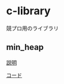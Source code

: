 # c-library
競プロ用のライブラリ

## min_heap

[説明](https://github.com/harurunrunrun/c-library/blob/main/explain/min_heap.md)

[コード](https://github.com/harurunrunrun/c-library/blob/main/library/min_heap.c)
